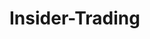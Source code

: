 # Insider-Trading


<object data="https://drive.google.com/file/d/1Pg6VvOLjKQ6vw3QbwuUYD4Giyma0wUIM/view?usp=sharing" type="application/pdf" width="100%" height="500px">
</object>
